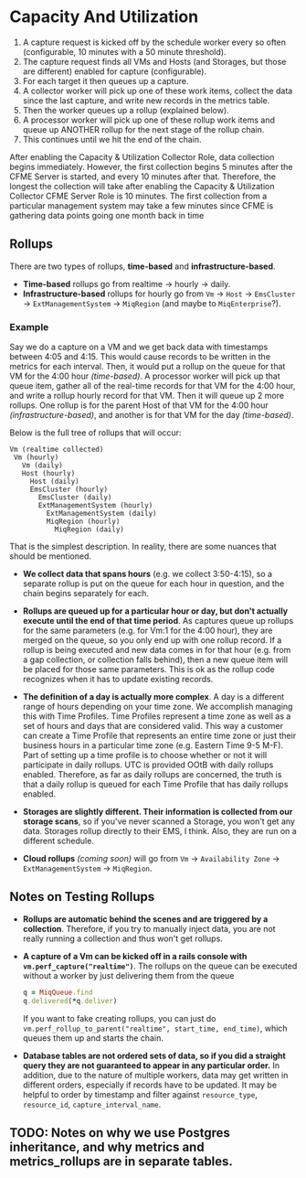 # Capacity And Utilization

1. A capture request is kicked off by the schedule worker every so often (configurable, 10 minutes with a 50 minute threshold).
1. The capture request finds all VMs and Hosts (and Storages, but those are different) enabled for capture (configurable).
1. For each target it then queues up a capture.
1. A collector worker will pick up one of these work items, collect the data since the last capture, and write new records in the metrics table.
1. Then the worker queues up a rollup (explained below).
1. A processor worker will pick up one of these rollup work items and queue up ANOTHER rollup for the next stage of the rollup chain.
1. This continues until we hit the end of the chain.

After enabling the Capacity & Utilization Collector Role, data collection begins immediately.  However, the first collection begins 5 minutes after the CFME Server is started, and every 10 minutes after that. Therefore, the longest the collection will take after enabling the Capacity & Utilization Collector CFME Server Role is 10 minutes. The first collection from a particular management system may take a few minutes since CFME is gathering data points going one month back in time

## Rollups
There are two types of rollups, **time-based** and **infrastructure-based**.
* **Time-based** rollups go from realtime → hourly → daily.
* **Infrastructure-based** rollups for hourly go from `Vm` → `Host` → `EmsCluster` → `ExtManagementSystem` → `MiqRegion` (and maybe to `MiqEnterprise`?).

### Example

Say we do a capture on a VM and we get back data with timestamps between 4:05 and 4:15.  This would cause records to be written in the metrics for each interval.  Then, it would put a rollup on the queue for that VM for the 4:00 hour *(time-based)*.  A processor worker will pick up that queue item, gather all of the real-time records for that VM for the 4:00 hour, and write a rollup hourly record for that VM.  Then it will queue up 2 more rollups. One rollup is for the parent Host of that VM for the 4:00 hour *(infrastructure-based)*, and another is for that VM for the day *(time-based)*.

Below is the full tree of rollups that will occur:

~~~
Vm (realtime collected)
 Vm (hourly)
   Vm (daily)
   Host (hourly)
     Host (daily)
     EmsCluster (hourly)
       EmsCluster (daily)
       ExtManagementSystem (hourly)
         ExtManagementSystem (daily)
         MiqRegion (hourly)
           MiqRegion (daily)
~~~


That is the simplest description. In reality, there are some nuances that should be mentioned.

* **We collect data that spans hours** (e.g. we collect 3:50-4:15), so a separate rollup is put on the queue for each hour in question, and the chain begins separately for each.

* **Rollups are queued up for a particular hour or day, but don't actually execute until the end of that time period**.  As captures queue up rollups for the same parameters (e.g. for Vm:1 for the 4:00 hour), they are merged on the queue, so you only end up with one rollup record.  If a rollup is being executed and new data comes in for that hour (e.g. from a gap collection, or collection falls behind), then a new queue item will be placed for those same parameters.  This is ok as the rollup code recognizes when it has to update existing records.

* **The definition of a day is actually more complex**.  A day is a different range of hours depending on your time zone.  We accomplish managing this with Time Profiles.  Time Profiles represent a time zone as well as a set of hours and days that are considered valid.  This way a customer can create a Time Profile that represents an entire time zone or just their business hours in a particular time zone (e.g. Eastern Time 9-5 M-F).  Part of setting up a time profile is to choose whether or not it will participate in daily rollups.  UTC is provided OOtB with daily rollups enabled.  Therefore, as far as daily rollups are concerned, the truth is that a daily rollup is queued for each Time Profile that has daily rollups enabled.

* **Storages are slightly different.  Their information is collected from our storage scans**, so if you've never scanned a Storage, you won't get any data. Storages rollup directly to their EMS, I think.  Also, they are run on a different schedule.

* **Cloud rollups** *(coming soon)* will go from `Vm` → `Availability Zone` → `ExtManagementSystem` → `MiqRegion`.

## Notes on Testing Rollups
* **Rollups are automatic behind the scenes and are triggered by a collection**.  Therefore, if you try to manually inject data, you are not really running a collection and thus won't get rollups.

* **A capture of a Vm can be kicked off in a rails console with `vm.perf_capture("realtime")`**.  The rollups on the queue can be executed without a worker by just delivering them from the queue

    ``` ruby
    q = MiqQueue.find
    q.delivered(*q.deliver)
    ```

    If you want to fake creating rollups, you can just do `vm.perf_rollup_to_parent("realtime", start_time, end_time)`, which queues them up and starts the chain.

* **Database tables are not ordered sets of data, so if you did a straight query they are not guaranteed to appear in any particular order.**  In addition, due to the nature of multiple workers, data may get written in different orders, especially if records have to be updated.  It may be helpful to order by timestamp and filter against `resource_type`, `resource_id`, `capture_interval_name`.


## TODO: Notes on why we use Postgres inheritance, and why metrics and metrics_rollups are in separate tables.
